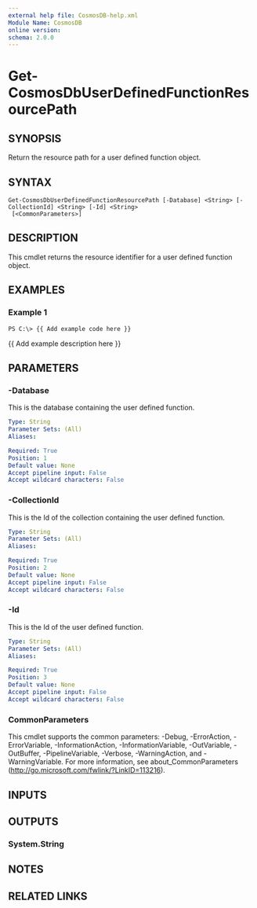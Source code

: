 ```yaml
---
external help file: CosmosDB-help.xml
Module Name: CosmosDB
online version: 
schema: 2.0.0
---
```


# Get-CosmosDbUserDefinedFunctionResourcePath

## SYNOPSIS
Return the resource path for a user defined function object.

## SYNTAX

```
Get-CosmosDbUserDefinedFunctionResourcePath [-Database] <String> [-CollectionId] <String> [-Id] <String>
 [<CommonParameters>]
```

## DESCRIPTION
This cmdlet returns the resource identifier for a
user defined function object.

## EXAMPLES

### Example 1
```
PS C:\> {{ Add example code here }}
```

{{ Add example description here }}

## PARAMETERS

### -Database
This is the database containing the user defined function.

```yaml
Type: String
Parameter Sets: (All)
Aliases: 

Required: True
Position: 1
Default value: None
Accept pipeline input: False
Accept wildcard characters: False
```

### -CollectionId
This is the Id of the collection containing the user defined function.

```yaml
Type: String
Parameter Sets: (All)
Aliases: 

Required: True
Position: 2
Default value: None
Accept pipeline input: False
Accept wildcard characters: False
```

### -Id
This is the Id of the user defined function.

```yaml
Type: String
Parameter Sets: (All)
Aliases: 

Required: True
Position: 3
Default value: None
Accept pipeline input: False
Accept wildcard characters: False
```

### CommonParameters
This cmdlet supports the common parameters: -Debug, -ErrorAction, -ErrorVariable, -InformationAction, -InformationVariable, -OutVariable, -OutBuffer, -PipelineVariable, -Verbose, -WarningAction, and -WarningVariable. For more information, see about_CommonParameters (http://go.microsoft.com/fwlink/?LinkID=113216).

## INPUTS

## OUTPUTS

### System.String

## NOTES

## RELATED LINKS

